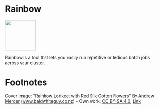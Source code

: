 # Rainbow

<img src="https://upload.wikimedia.org/wikipedia/commons/b/b8/Rainbow_Lorikeet_with_Red_Silk_Cotton_Flowers_-_AndrewMercer_IMG41411.jpg" width="100"/>

Rainbow is a tool that lets you easily run repetitive or tedious batch jobs across your cluster.


# Footnotes
Cover image: "Rainbow Lorikeet with Red Silk Cotton Flowers" By <a href="//commons.wikimedia.org/wiki/User:Bald_white_guy" title="User:Bald white guy">Andrew Mercer</a> <a rel="nofollow" class="external text" href="http://www.baldwhiteguy.co.nz">(www.baldwhiteguy.co.nz)</a> - <span class="int-own-work" lang="en">Own work</span>, <a href="https://creativecommons.org/licenses/by-sa/4.0" title="Creative Commons Attribution-Share Alike 4.0">CC BY-SA 4.0</a>, <a href="https://commons.wikimedia.org/w/index.php?curid=81752198">Link</a>


